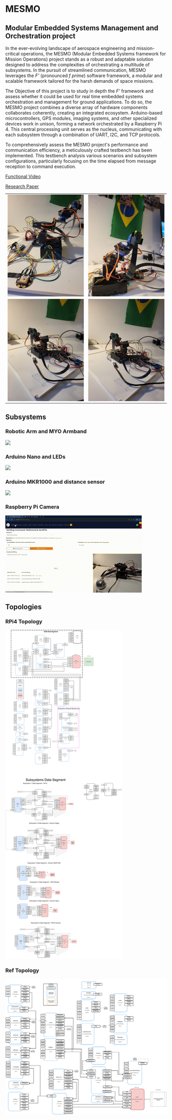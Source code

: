 # MESMO 
## Modular Embedded Systems Management and Orchestration project




In the ever-evolving landscape of aerospace engineering and mission-critical operations, the MESMO (Modular Embedded Systems framework for Mission Operations) project stands as a robust and adaptable solution designed to address the complexities of orchestrating a multitude of subsystems. In the pursuit of streamlined communication, MESMO leverages the *F’* (pronounced *f prime*) software framework, a modular and scalable framework tailored for the harsh demands of space missions.

The Objective of this project is to study in depth the *F'* framework and assess whether it could be used for real time embedded systems orchestration and management for ground applications. To do so, the MESMO project combines a diverse array of hardware components collaborates coherently, creating an integrated ecosystem. Arduino-based microcontrollers, GPS modules, imaging systems, and other specialized devices work in unison, forming a network orchestrated by a Raspberry Pi 4. This central processing unit serves as the nucleus, communicating with each subsystem through a combination of UART, I2C, and TCP protocols.

To comprehensively assess the MESMO project's performance and communication efficiency, a meticulously crafted testbench has been implemented. This testbench analysis various scenarios and subsystem configurations, particularly focusing on the time elapsed from message reception to command execution. 

[Functional Video](https://www.youtube.com/watch?v=4ISu5jYeB7Q&ab_channel=JoaquimSilveira)

[Research Paper](https://drive.google.com/file/d/1eqCOIyQ50yprHtSDmJ77qljbdx2vGwW7/view?usp=sharing)


<table>
  <tr>
    <td align="center"><img src="imgs/1.jpg" alt="Image 1" width="500"/></td>
    <td align="center"><img src="imgs/2.jpg" alt="Image 2" width="500"/></td>
  </tr>
  <tr>
    <td align="center"><img src="imgs/5.jpg" alt="Image 3" width="500"/></td>
    <td align="center"><img src="imgs/6.jpg" alt="Image 4" width="500"/></td>
  </tr>
</table>

## Subsystems 
### Robotic Arm and MYO Armband
![](imgs/arm.gif)
### Arduino Nano and LEDs
![](imgs/nano.gif)
### Arduino MKR1000 and distance sensor
![](imgs/mkr.gif)
### Raspberry Pi Camera
![](imgs/camera.gif)

## Topologies
### RPi4 Topology
![](imgs/rpi_top.jpg)


### Ref Topology
![](imgs/topology-Ref.jpg)
